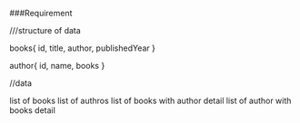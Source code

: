 
###Requirement

///structure of data

books{
    id,
    title,
    author,
    publishedYear
}

author{
    id,
    name,
    books
}

//data

list of books
list of authros
list of books with author detail
list of author with books detail